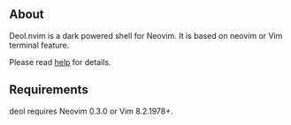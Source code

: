 ## About

Deol.nvim is a dark powered shell for Neovim.
It is based on neovim or Vim terminal feature.

Please read [help](doc/deol.txt) for details.


## Requirements

deol requires Neovim 0.3.0 or Vim 8.2.1978+.

